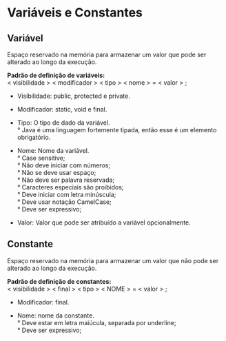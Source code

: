 # Variáveis e Constantes

## Variável
Espaço reservado na memória para armazenar um valor que pode ser alterado ao longo da execução.

**Padrão de definição de variáveis:**
<br/> < visibilidade > < modificador > < tipo > < nome > = < valor > ;

* Visibilidade: public, protected e private. 

* Modificador: static, void e final.

* Tipo: O tipo de dado da variável. 
<br/> ° Java é uma linguagem fortemente tipada, então esse é um elemento obrigatório.

* Nome: Nome da variável.
<br/> ° Case sensitive;
<br/> ° Não deve iniciar com números;
<br/> ° Não se deve usar espaço;
<br/> ° Não deve ser palavra reservada;
<br/> ° Caracteres especiais são proibidos;
<br/> ° Deve iniciar com letra minúscula;
<br/> ° Deve usar notação CamelCase;
<br/> ° Deve ser expressivo;

* Valor: Valor que pode ser atribuído a variável opcionalmente.

## Constante
Espaço reservado na memória para armazenar um valor que não pode ser alterado ao longo da execução.

**Padrão de definição de constantes:**
<br/> < visibilidade > < final > < tipo > < NOME > = < valor > ;

* Modificador: final.

* Nome: nome da constante.
<br/> ° Deve estar em letra maiúcula, separada por underline;
<br/> ° Deve ser expressivo;
